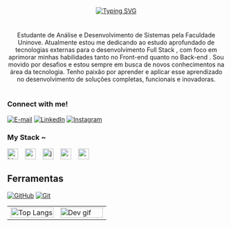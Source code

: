 <div align="center">
  <a href="https://git.io/typing-svg">
    <img color="blue"><img src="https://readme-typing-svg.demolab.com?font=Fira+Code&pause=1000&color=1F5BF7&width=435&lines=%E2%8A%B9+Welcome+to+my+profile!++%E2%8A%B9" alt="Typing SVG">
  </a>
</div>

<!-- <img align="center" alt="" src="./src/header-gif.gif"> -->

#

<p align="center">Estudante de Análise e Desenvolvimento de Sistemas pela Faculdade Uninove.
Atualmente estou me dedicando ao estudo aprofundado de tecnologias externas para o desenvolvimento Full Stack , com foco em aprimorar minhas habilidades tanto no Front-end quanto no Back-end .
Sou movido por desafios e estou sempre em busca de novos conhecimentos na área da tecnologia. Tenho paixão por aprender e aplicar esse aprendizado no desenvolvimento de soluções completas, funcionais e inovadoras.
  
#

<!-- <img align="right" alt="" height="190px" src="./src/study.gif"> -->

<h3 align="left">Connect with me!</h3>

[![E-mail](https://img.shields.io/badge/-Email-000?style=for-the-badge&logo=microsoft-outlook&logoColor=FF00F6&color:FFF)](mailto:borgeskaua1210@gmail.com)
[![LinkedIn](https://img.shields.io/badge/LinkedIn-0077B5?style=for-the-badge&logo=linkedin&logoColor=white)](https://www.linkedin.com/in/kauaborges/)
	[![Instagram](https://img.shields.io/badge/-Instagram-%23E4405F?style=for-the-badge&logo=instagram&logoColor=white)](https://www.instagram.com/kau4zzz/)

<h3 align="left">My Stack ~</h3>

<div align="left">
<img src="https://cdn.jsdelivr.net/gh/devicons/devicon/icons/html5/html5-original.svg" height="25" alt="html5 logo" />
<img width="8" />
<img src="https://cdn.jsdelivr.net/gh/devicons/devicon/icons/css3/css3-original.svg" height="25" alt="css3 logo" />
<img width="8" />
<img src="https://cdn.jsdelivr.net/gh/devicons/devicon/icons/javascript/javascript-plain.svg" height="25" alt="javascript logo" />
<img width="8" />
<img src="https://cdn.jsdelivr.net/gh/devicons/devicon/icons/react/react-original.svg" height="25" alt="react logo" />
<img width="8" />
<img src="https://cdn.jsdelivr.net/gh/devicons/devicon/icons/nodejs/nodejs-original.svg" height="25" alt="nodejs logo" />

</div>

## Ferramentas
[![GitHub](https://img.shields.io/badge/GitHub-000?style=for-the-badge&logo=github&logoColor=30A3DC)](https://docs.github.com/)
[![Git](https://img.shields.io/badge/Git-000?style=for-the-badge&logo=git&logoColor=E94D5F)](https://git-scm.com/doc) 



<table>
  <tr>
    <td width="50%">
      <img src="https://github-readme-stats-git-masterrstaa-rickstaa.vercel.app/api/top-langs/?username=Kauapereira10&bg_color=000&border_color=30A3DC&title_color=E94D5F&text_color=FFF" alt="Top Langs" width="100%">
    </td>
    <td width="50%">
      <img src="https://github.com/joaopauloaramuni/joaopauloaramuni/blob/main/img/dev.gif" alt="Dev gif" width="100%">
    </td>
  </tr>
</table>
